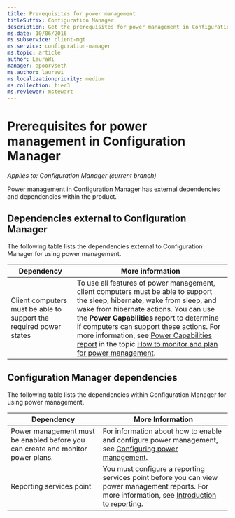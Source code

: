 ```yaml
---
title: Prerequisites for power management
titleSuffix: Configuration Manager
description: Get the prerequisites for power management in Configuration Manager.
ms.date: 10/06/2016
ms.subservice: client-mgt
ms.service: configuration-manager
ms.topic: article
author: LauraWi
manager: apoorvseth
ms.author: laurawi
ms.localizationpriority: medium
ms.collection: tier3
ms.reviewer: mstewart
---
```

# Prerequisites for power management in Configuration Manager

*Applies to: Configuration Manager (current branch)*

Power management in Configuration Manager has external dependencies and dependencies within the product.

## Dependencies external to Configuration Manager
 The following table lists the dependencies external to Configuration Manager for using power management.

|Dependency|More information|
|----------------|----------------------|
|Client computers must be able to support the required power states|To use all features of power management, client computers must be able to support the sleep, hibernate, wake from sleep, and wake from hibernate actions. You can use the **Power Capabilities** report to determine if computers can support these actions. For more information, see [Power Capabilities report](../../../../core/clients/manage/power/monitor-and-plan-for-power-management.md#BKMK_Capabilites) in the topic [How to monitor and plan for power management](../../../../core/clients/manage/power/monitor-and-plan-for-power-management.md).|

## Configuration Manager dependencies
 The following table lists the dependencies within Configuration Manager for using power management.

|Dependency|More Information|
|----------------|----------------------|
|Power management must be enabled before you can create and monitor power plans.|For information about how to enable and configure power management, see [Configuring power management](../../../../core/clients/manage/power/configuring-power-management.md).|
|Reporting services point|You must configure a reporting services point before you can view power management reports. For more information, see [Introduction to reporting](../../../servers/manage/introduction-to-reporting.md).|
